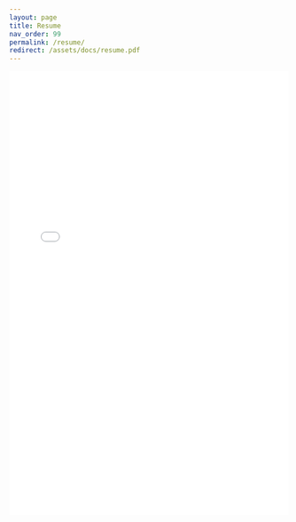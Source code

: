 ```yaml
---
layout: page
title: Resume
nav_order: 99
permalink: /resume/
redirect: /assets/docs/resume.pdf
---
```


<!-- Embed PDF directly in the page -->

<iframe src="{{ '/assets/docs/resume.pdf' | relative_url }}" width="100%" height="800px" style="border:none;">
  This browser does not support PDFs. Please download the PDF to view it: 
  <a href="{{ '/assets/docs/resume.pdf' | relative_url }}">Download Resume</a>.
</iframe>

